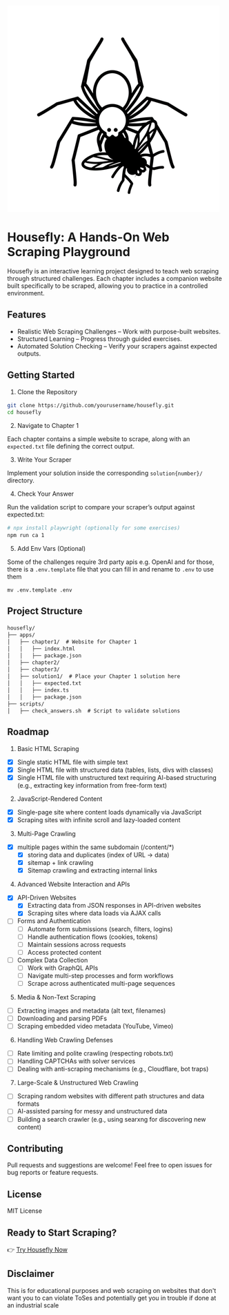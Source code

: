 
![Housefly Logo](/apps/tutorial/public/housefly-logo.png)

# Housefly: A Hands-On Web Scraping Playground

Housefly is an interactive learning project designed to teach web scraping through structured challenges. Each chapter includes a companion website built specifically to be scraped, allowing you to practice in a controlled environment.

## Features

* Realistic Web Scraping Challenges – Work with purpose-built websites.
* Structured Learning – Progress through guided exercises.
* Automated Solution Checking – Verify your scrapers against expected outputs.

## Getting Started

1. Clone the Repository

```sh
git clone https://github.com/yourusername/housefly.git
cd housefly
```

2. Navigate to Chapter 1

Each chapter contains a simple website to scrape, along with an `expected.txt` file defining the correct output.

3. Write Your Scraper

Implement your solution inside the corresponding `solution{number}/` directory.

4. Check Your Answer

Run the validation script to compare your scraper’s output against expected.txt:

```sh
# npx install playwright (optionally for some exercises)
npm run ca 1
```

5. Add Env Vars (Optional)

Some of the challenges require 3rd party apis e.g. OpenAI and for those, there is a `.env.template` file that you can fill in and rename to `.env` to use them

```
mv .env.template .env
```

## Project Structure

```
housefly/
├── apps/
│   ├── chapter1/  # Website for Chapter 1
│   │   ├── index.html
│   │   ├── package.json
│   ├── chapter2/
│   ├── chapter3/
│   ├── solution1/  # Place your Chapter 1 solution here
│   │   ├── expected.txt
│   │   ├── index.ts
│   │   ├── package.json
├── scripts/
│   ├── check_answers.sh  # Script to validate solutions
```

## Roadmap

1. Basic HTML Scraping
- [x] Single static HTML file with simple text
- [x] Single HTML file with structured data (tables, lists, divs with classes)
- [x] Single HTML file with unstructured text requiring AI-based structuring (e.g., extracting key information from free-form text)

2. JavaScript-Rendered Content
- [x] Single-page site where content loads dynamically via JavaScript
- [x] Scraping sites with infinite scroll and lazy-loaded content

3. Multi-Page Crawling
- [x] multiple pages within the same subdomain (/content/*)
    - [x] storing data and duplicates (index of URL -> data)
    - [x] sitemap + link crawling
    - [x] Sitemap crawling and extracting internal links

4. Advanced Website Interaction and APIs
- [x] API-Driven Websites
  - [x] Extracting data from JSON responses in API-driven websites
  - [x] Scraping sites where data loads via AJAX calls
- [ ] Forms and Authentication
  - [ ] Automate form submissions (search, filters, logins)
  - [ ] Handle authentication flows (cookies, tokens)
  - [ ] Maintain sessions across requests
  - [ ] Access protected content
- [ ] Complex Data Collection
  - [ ] Work with GraphQL APIs
  - [ ] Navigate multi-step processes and form workflows
  - [ ] Scrape across authenticated multi-page sequences

5. Media & Non-Text Scraping
- [ ] Extracting images and metadata (alt text, filenames)
- [ ] Downloading and parsing PDFs
- [ ] Scraping embedded video metadata (YouTube, Vimeo)

6. Handling Web Crawling Defenses
- [ ] Rate limiting and polite crawling (respecting robots.txt)
- [ ] Handling CAPTCHAs with solver services
- [ ] Dealing with anti-scraping mechanisms (e.g., Cloudflare, bot traps)

7. Large-Scale & Unstructured Web Crawling
- [ ] Scraping random websites with different path structures and data formats
- [ ] AI-assisted parsing for messy and unstructured data
- [ ] Building a search crawler (e.g., using searxng for discovering new content)

## Contributing

Pull requests and suggestions are welcome! Feel free to open issues for bug reports or feature requests.

## License

MIT License

## Ready to Start Scraping?

👉 [Try Housefly Now](https://housefly.cc)


## Disclaimer

This is for educational purposes and web scraping on websites that don't want you to can violate ToSes and potentially get you in trouble if done at an industrial scale
